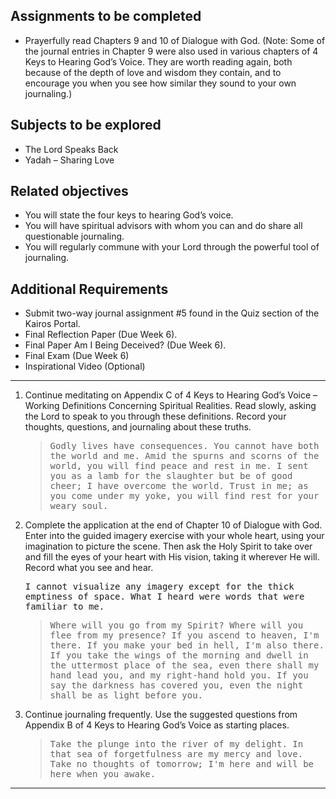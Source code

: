 ---
---

## Assignments to be completed

- Prayerfully read Chapters 9 and 10 of Dialogue with God. (Note: Some of the journal entries in Chapter 9 were also used in various chapters of 4 Keys to Hearing God’s Voice. They are worth reading again, both because of the depth of love and wisdom they contain, and to encourage you when you see how similar they sound to your own journaling.)

##  Subjects to be explored

- The Lord Speaks Back
- Yadah – Sharing Love

## Related objectives

- You will state the four keys to hearing God’s voice.
- You will have spiritual advisors with whom you can and do share all questionable journaling.
- You will regularly commune with your Lord through the powerful tool of journaling.

## Additional Requirements

- Submit two-way journal assignment #5 found in the Quiz section of the Kairos Portal.
- Final Reflection Paper (Due Week 6).
- Final Paper Am I Being Deceived? (Due Week 6).
- Final Exam (Due Week 6)
- Inspirational Video (Optional)

<hr class='section' />

1. Continue meditating on Appendix C of 4 Keys to Hearing God’s Voice – Working Definitions Concerning Spiritual Realities. Read slowly, asking the Lord to speak to you through these definitions. Record your thoughts, questions, and journaling about these truths.

   > <samp>Godly lives have consequences. You cannot have both the world and me. Amid the spurns and scorns of the world, you will find peace and rest in me. I sent you as a lamb for the slaughter but be of good cheer; I have overcome the world. Trust in me; as you come under my yoke, you will find rest for your weary soul.</samp>

2. Complete the application at the end of Chapter 10 of Dialogue with God. Enter into the guided imagery exercise with your whole heart, using your imagination to picture the scene. Then ask the Holy Spirit to take over and fill the eyes of your heart with His vision, taking it wherever He will. Record what you see and hear.

   <samp>I cannot visualize any imagery except for the thick emptiness of space. What I heard were words that were familiar to me.</samp>

   > <samp>Where will you go from my Spirit? Where will you flee from my presence? If you ascend to heaven, I'm there. If you make your bed in hell, I'm also there. If you take the wings of the morning and dwell in the uttermost place of the sea, even there shall my hand lead you, and my right-hand hold you. If you say the darkness has covered you, even the night shall be as light before you.</samp>

3. Continue journaling frequently. Use the suggested questions from Appendix B of 4 Keys to Hearing God’s Voice as starting places.

   > <samp>Take the plunge into the river of my delight. In that sea of forgetfulness are my mercy and love. Take no thoughts of tomorrow; I'm here and will be here when you awake.</samp>
<hr class='logo' />